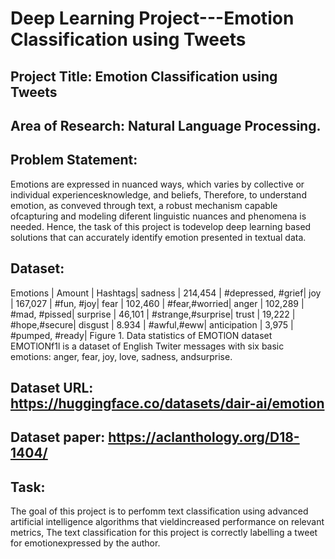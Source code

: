# Deep Learning Project---Emotion Classification using Tweets
## Project Title: Emotion Classification using Tweets
## Area of Research: Natural Language Processing.
## Problem Statement:   

Emotions are expressed in nuanced ways, which varies by collective or individual experiencesknowledge, and beliefs, Therefore, to understand emotion, as conveved through text, a robust mechanism capable ofcapturing and modeling diferent linguistic nuances and phenomena is needed. Hence, the task of this project is todevelop deep learning based solutions that can accurately identify emotion presented in textual data.  

## Dataset:

Emotions | Amount | Hashtags|
sadness | 214,454 | #depressed, #grief|
joy | 167,027 | #fun, #joy|
fear | 102,460 | #fear,#worried|
anger | 102,289 | #mad, #pissed|
surprise | 46,101 | #strange,#surprise|
trust | 19,222 | #hope,#secure|
disgust | 8.934 | #awful,#eww|
anticipation | 3,975 | #pumped, #ready|
Figure 1. Data statistics of EMOTlON dataset  
EMOTlONf1l is a dataset of English Twiter messages with six basic emotions: anger, fear, joy, love, sadness, andsurprise.

## Dataset URL: https://huggingface.co/datasets/dair-ai/emotion
## Dataset paper: https://aclanthology.org/D18-1404/
## Task: 
The goal of this project is to perfomm text classification using advanced artificial intelligence algorithms that vieldincreased performance on relevant metrics, The text classification for this project is correctly labelling a tweet for emotionexpressed by the author.
